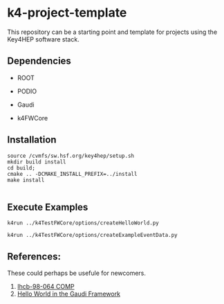 # k4-project-template


This repository can be a starting point and template for projects using the Key4HEP software stack.



## Dependencies

* ROOT

* PODIO

* Gaudi

* k4FWCore

## Installation


```
source /cvmfs/sw.hsf.org/key4hep/setup.sh
mkdir build install
cd build;
cmake .. -DCMAKE_INSTALL_PREFIX=../install
make install


```

## Execute Examples


```
k4run ../k4TestFWCore/options/createHelloWorld.py

k4run ../k4TestFWCore/options/createExampleEventData.py

```


## References:
These could perhaps be usefule for newcomers.
1. [lhcb-98-064 COMP](https://cds.cern.ch/record/691746/files/lhcb-98-064.pdf)
2. [Hello World in the Gaudi Framework](https://lhcb.github.io/DevelopKit/02a-gaudi-helloworld)
